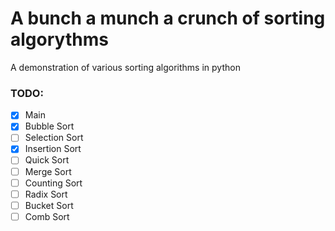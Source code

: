 # A bunch a munch a crunch of sorting algorythms
A demonstration of various sorting algorithms in python

### TODO:
- [x] Main
- [x] Bubble Sort
- [ ] Selection Sort
- [x] Insertion Sort
- [ ] Quick Sort
- [ ] Merge Sort 
- [ ] Counting Sort
- [ ] Radix Sort
- [ ] Bucket Sort
- [ ] Comb Sort
